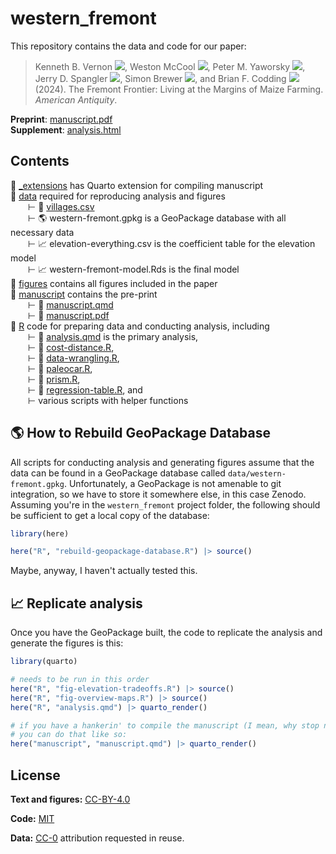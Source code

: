 
# western_fremont  

<!-- badges: start -->

<!-- badges: end -->

This repository contains the data and code for our paper:

> Kenneth B. Vernon
> [![](https://orcid.org/sites/default/files/images/orcid_16x16.png)](https://orcid.org/0000-0003-0098-5092),
> Weston McCool
> [![](https://orcid.org/sites/default/files/images/orcid_16x16.png)](https://orcid.org/0000-0003-3190-470X),
> Peter M. Yaworsky
> [![](https://orcid.org/sites/default/files/images/orcid_16x16.png)](https://orcid.org/0000-0002-4620-9569),
> Jerry D. Spangler
> [![](https://orcid.org/sites/default/files/images/orcid_16x16.png)](https://orcid.org/0000-0002-0316-310X),
> Simon Brewer
> [![](https://orcid.org/sites/default/files/images/orcid_16x16.png)](https://orcid.org/0000-0002-6810-1911),
> and Brian F. Codding
> [![](https://orcid.org/sites/default/files/images/orcid_16x16.png)](https://orcid.org/0000-0001-7977-8568)
> (2024). The Fremont Frontier: Living at the Margins of Maize Farming.
> *American Antiquity*.

**Preprint**: [manuscript.pdf](/manuscript/manuscript.pdf)  
**Supplement**: [analysis.html](https://kbvernon.github.io/western-fremont/R/analysis.html)  

## Contents  

📂 [_extensions](/_extensions) has Quarto extension for compiling manuscript  
📂 [data](/data) required for reproducing analysis and figures  
&emsp;&emsp;&RightTee; 💾 [villages.csv](data/villages.csv)  
&emsp;&emsp;&RightTee; 🌎 western-fremont.gpkg is a GeoPackage database with all necessary data  
&emsp;&emsp;&RightTee; 📈 elevation-everything.csv is the coefficient table for the elevation model  
&emsp;&emsp;&RightTee; 📈 western-fremont-model.Rds is the final model  
📂 [figures](/figures) contains all figures included in the paper  
📂 [manuscript](/manuscript) contains the pre-print  
&emsp;&emsp;&RightTee; 📄 [manuscript.qmd](/manuscript/manuscript.qmd)  
&emsp;&emsp;&RightTee; 📄 [manuscript.pdf](/manuscript/manuscript.pdf)  
📂 [R](/R) code for preparing data and conducting analysis, including  
&emsp;&emsp;&RightTee; 📄 [analysis.qmd](/R/analysis.qmd) is the primary analysis,  
&emsp;&emsp;&RightTee; 📄 [cost-distance.R](/R/cost-distance.R),  
&emsp;&emsp;&RightTee; 📄 [data-wrangling.R](/R/data-wrangling.R),  
&emsp;&emsp;&RightTee; 📄 [paleocar.R](/R/paleocar.R),  
&emsp;&emsp;&RightTee; 📄 [prism.R](/R/prism.R),  
&emsp;&emsp;&RightTee; 📄 [regression-table.R](/R/regression-table.R), and  
&emsp;&emsp;&RightTee; various scripts with helper functions  

## 🌎 How to Rebuild GeoPackage Database  

All scripts for conducting analysis and generating figures assume that
the data can be found in a GeoPackage database called
`data/western-fremont.gpkg`. Unfortunately, a GeoPackage is not amenable
to git integration, so we have to store it somewhere else, in this case
Zenodo. Assuming you're in the `western_fremont` project folder, the following
should be sufficient to get a local copy of the database:  

```r
library(here)

here("R", "rebuild-geopackage-database.R") |> source()

```

Maybe, anyway, I haven't actually tested this.

## 📈 Replicate analysis

Once you have the GeoPackage built, the code to replicate the analysis and
generate the figures is this: 

```r
library(quarto)

# needs to be run in this order
here("R", "fig-elevation-tradeoffs.R") |> source()
here("R", "fig-overview-maps.R") |> source()
here("R", "analysis.qmd") |> quarto_render()

# if you have a hankerin' to compile the manuscript (I mean, why stop now?)
# you can do that like so:
here("manuscript", "manuscript.qmd") |> quarto_render()

```

## License  

**Text and figures:** [CC-BY-4.0](http://creativecommons.org/licenses/by/4.0/)

**Code:** [MIT](LICENSE.md)

**Data:** [CC-0](http://creativecommons.org/publicdomain/zero/1.0/)
attribution requested in reuse.
